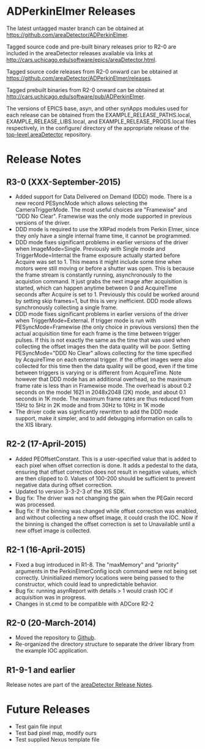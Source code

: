 ADPerkinElmer Releases
======================

The latest untagged master branch can be obtained at
https://github.com/areaDetector/ADPerkinElmer.

Tagged source code and pre-built binary releases prior to R2-0 are included
in the areaDetector releases available via links at
http://cars.uchicago.edu/software/epics/areaDetector.html.

Tagged source code releases from R2-0 onward can be obtained at 
https://github.com/areaDetector/ADPerkinElmer/releases.

Tagged prebuilt binaries from R2-0 onward can be obtained at
http://cars.uchicago.edu/software/pub/ADPerkinElmer.

The versions of EPICS base, asyn, and other synApps modules used for each release can be obtained from 
the EXAMPLE_RELEASE_PATHS.local, EXAMPLE_RELEASE_LIBS.local, and EXAMPLE_RELEASE_PRODS.local
files respectively, in the configure/ directory of the appropriate release of the 
[top-level areaDetector](https://github.com/areaDetector/areaDetector) repository.


Release Notes
=============

R3-0 (XXX-September-2015)
----
* Added support for Data Delivered on Demand (DDD) mode. There is a new record PESyncMode which allows
  selecting the CameraTriggerMode.  The most useful choices are "Framewise" and "DDD No Clear". 
  Framewise was the only mode supported in previous versions of the driver.
* DDD mode is required to use the XRPad models from Perkin Elmer, since they only have a single
  internal frame time, it cannot be programmed.
* DDD mode fixes significant problems in earlier versions of the driver when ImageMode=Single.
  Previously with Single mode and TriggerMode=Internal the frame exposure actually started before
  Acquire was set to 1.  This means it might include some time when motors were still moving or before
  a shutter was open. This is because the frame stream is constantly running, asynchronously to the
  acquistion command. It just grabs the next image after acquisition is started, which can happen
  anytime between 0 and AcquireTime seconds after Acquire is set to 1.  Previously this could be worked
  around by setting skip frames=1, but this is very inefficient. DDD mode allows synchronously collecting
  a single frame.
* DDD mode fixes significant problems in earlier versions of the driver when TriggerMode=External.
  If trigger mode is run with PESyncMode=Framewise (the only choice in previous versions) then the
  actual acquisition time for each frame is the time between trigger pulses.  If this is not exactly the same
  as the time that was used when collecting the offset images then the data quality will be poor. 
  Setting PESyncMode="DDD No Clear" allows collecting for the time specified by AcquireTime on each
  external trigger.  If the offset images were also collected for this time then the data quality will be
  good, even if the time between triggers is varying or is different from AcquireTime.  Note however
  that DDD mode has an additional overhead, so the maximum frame rate is less than in Framewise mode.  The
  overhead is about 0.2 seconds on the model 1621 in 2048x2048 (2K) mode, and about 0.1 seconds in 1K mode.
  The maximum frame rates are thus reduced from 15Hz to 5Hz in 2K mode and from 30Hz to 10Hz in 1K mode
* The driver code was signficantly rewritten to add the DDD mode support, make it simpler, 
  and to add debugging information on calls to the XIS library.

R2-2 (17-April-2015)
----
* Added PEOffsetConstant.  This is a user-specified value that is added to each pixel
  when offset correction is done.  It adds a pedestal to the data, ensuring that offset
  correction does not result in negative values, which are then clipped to 0.  Values
  of 100-200 should be sufficient to prevent negative data during offset correction.
* Updated to version 3-3-2-3 of the XIS SDK.
* Bug fix: The driver was not changing the gain when the PEGain record was processed.
* Bug fix: If the binning was changed while offset correction was enabled, and without
  collecting a new offset image, it could crash the IOC.  Now if the binning is changed
  the offset correction is set to Unavailable until a new offset image is collected.


R2-1 (16-April-2015)
----
* Fixed a bug introduced in R1-8.  The "maxMemory" and "priority" arguments in the PerkinElmerConfig
  iocsh command were not being set correctly. Uninitialized memory locations were being passed to 
  the constructor, which could lead to unpredictable behavior.
* Bug fix: running asynReport with details > 1 would crash IOC if acquisition was in progress.
* Changes in st.cmd to be compatible with ADCore R2-2


R2-0 (20-March-2014)
----
* Moved the repository to [Github](https://github.com/areaDetector/ADmarCCD).
* Re-organized the directory structure to separate the driver library from the example IOC application.


R1-9-1 and earlier
------------------
Release notes are part of the
[areaDetector Release Notes](http://cars.uchicago.edu/software/epics/areaDetectorReleaseNotes.html).

Future Releases
===============
* Test gain file input
* Test bad pixel map, modify ours
* Test supplied Nexus template file

